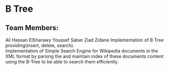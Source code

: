 # B Tree
## Team Members:
  Ali Hassan ElSharawy
  Youssef Saber
  Ziad Zidane
Implementation of B Tree providing(insert, delete, search).\
Implementation of Simple Search Engine for Wikipedia documents in the XML format by parsing the and maintain index of these documents content using the B-Tree to be able to search them efficiently.
